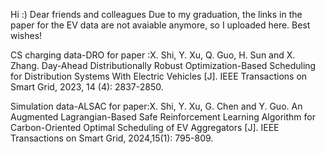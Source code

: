 Hi :)
Dear friends and colleagues
Due to my graduation, the links in the paper for the EV data are not avaiable anymore, so I uploaded here.
Best wishes!


CS charging data-DRO for paper :X. Shi, Y. Xu, Q. Guo, H. Sun and X. Zhang. Day-Ahead Distributionally Robust Optimization-Based Scheduling for Distribution Systems With Electric Vehicles [J]. IEEE Transactions on Smart Grid, 2023, 14 (4): 2837-2850.

Simulation data-ALSAC for paper:X. Shi, Y. Xu, G. Chen and Y. Guo. An Augmented Lagrangian-Based Safe Reinforcement Learning Algorithm for Carbon-Oriented Optimal Scheduling of EV Aggregators [J]. IEEE Transactions on Smart Grid, 2024,15(1): 795-809. 
